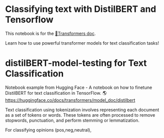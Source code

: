 # Classifying text with DistilBERT and Tensorflow

This notebook is for the [🤗Transformers doc](https://huggingface.co/transformers/notebooks.html#community-notebooks).

Learn how to use powerful transformer models for text classification tasks!

# distilBERT-model-testing for Text Classification 
Notebook example from Hugging Face - A notebook on how to finetune DistilBERT for text classification in TensorFlow. 🌎
https://huggingface.co/docs/transformers/model_doc/distilbert 


Text classification using tokenization involves representing each document as a set of tokens or words. These tokens are often processed to remove stopwords, punctuation, and perform stemming or lemmatization.

For classifying opinions (pos,neg,neutral), 